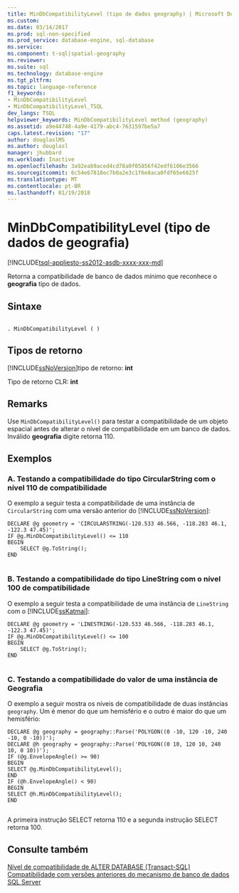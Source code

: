 ```yaml
---
title: MinDbCompatibilityLevel (tipo de dados geography) | Microsoft Docs
ms.custom: 
ms.date: 03/14/2017
ms.prod: sql-non-specified
ms.prod_service: database-engine, sql-database
ms.service: 
ms.component: t-sql|spatial-geography
ms.reviewer: 
ms.suite: sql
ms.technology: database-engine
ms.tgt_pltfrm: 
ms.topic: language-reference
f1_keywords:
- MinDbCompatibilityLevel
- MinDbCompatibilityLevel_TSQL
dev_langs: TSQL
helpviewer_keywords: MinDbCompatibilityLevel method (geography)
ms.assetid: a9e44748-4a9e-4179-abc4-7631597be5a7
caps.latest.revision: "17"
author: douglaslMS
ms.author: douglasl
manager: jhubbard
ms.workload: Inactive
ms.openlocfilehash: 3a92eab9aced4cd78a0f05856f42edf6106e3566
ms.sourcegitcommit: 6c54e67818ec7b0a2e3c1f6e8aca0fdf65e6625f
ms.translationtype: MT
ms.contentlocale: pt-BR
ms.lasthandoff: 01/19/2018
---
```

# <a name="mindbcompatibilitylevel-geography-data-type"></a>MinDbCompatibilityLevel (tipo de dados de geografia)
[!INCLUDE[tsql-appliesto-ss2012-asdb-xxxx-xxx-md](../../includes/tsql-appliesto-ss2012-asdb-xxxx-xxx-md.md)]

  Retorna a compatibilidade de banco de dados mínimo que reconhece o **geografia** tipo de dados.  
  
## <a name="syntax"></a>Sintaxe  
  
```  
  
. MinDbCompatibilityLevel ( )  
```  
  
## <a name="return-types"></a>Tipos de retorno  
 [!INCLUDE[ssNoVersion](../../includes/ssnoversion-md.md)]tipo de retorno: **int**  
  
 Tipo de retorno CLR: **int**  
  
## <a name="remarks"></a>Remarks  
 Use `MinDbCompatibilityLevel()` para testar a compatibilidade de um objeto espacial antes de alterar o nível de compatibilidade em um banco de dados. Inválido **geografia** digite retorna 110.  
  
## <a name="examples"></a>Exemplos  
  
### <a name="a-testing-circularstring-type-for-compatibility-with-compatibility-level-110"></a>A. Testando a compatibilidade do tipo CircularString com o nível 110 de compatibilidade  
 O exemplo a seguir testa a compatibilidade de uma instância de `CircularString` com uma versão anterior do [!INCLUDE[ssNoVersion](../../includes/ssnoversion-md.md)]:  
  
```  
DECLARE @g geometry = 'CIRCULARSTRING(-120.533 46.566, -118.283 46.1, -122.3 47.45)';  
IF @g.MinDbCompatibilityLevel() <= 110  
BEGIN  
    SELECT @g.ToString();  
END  
  
```  
  
### <a name="b-testing-linestring-type-for-compatibility-with-compatibility-level-100"></a>B. Testando a compatibilidade do tipo LineString com o nível 100 de compatibilidade  
 O exemplo a seguir testa a compatibilidade de uma instância de `LineString` com o [!INCLUDE[ssKatmai](../../includes/sskatmai-md.md)]:  
  
```  
DECLARE @g geometry = 'LINESTRING(-120.533 46.566, -118.283 46.1, -122.3 47.45)';  
IF @g.MinDbCompatibilityLevel() <= 100  
BEGIN  
    SELECT @g.ToString();  
END  
  
```  
  
### <a name="c-testing-the-value-of-a-geography-instance-for-compatibility"></a>C. Testando a compatibilidade do valor de uma instância de Geografia  
 O exemplo a seguir mostra os níveis de compatibilidade de duas instâncias `geography`. Um é menor do que um hemisfério e o outro é maior do que um hemisfério:  
  
```  
DECLARE @g geography = geography::Parse('POLYGON((0 -10, 120 -10, 240 -10, 0 -10))');  
DECLARE @h geography = geography::Parse('POLYGON((0 10, 120 10, 240 10, 0 10))');  
IF (@g.EnvelopeAngle() >= 90)  
BEGIN  
SELECT @g.MinDbCompatibilityLevel();  
END     
IF (@h.EnvelopeAngle() < 90)  
BEGIN  
SELECT @h.MinDbCompatibilityLevel();  
END  
  
```  
  
 A primeira instrução SELECT retorna 110 e a segunda instrução SELECT retorna 100.  
  
## <a name="see-also"></a>Consulte também  
 [Nível de compatibilidade de ALTER DATABASE &#40;Transact-SQL&#41;](../../t-sql/statements/alter-database-transact-sql-compatibility-level.md)   
 [Compatibilidade com versões anteriores do mecanismo de banco de dados SQL Server](../../database-engine/sql-server-database-engine-backward-compatibility.md)  
  
  
